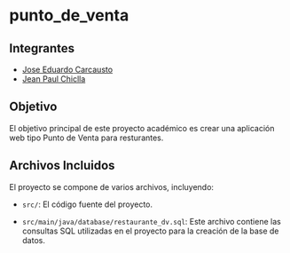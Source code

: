 # punto_de_venta

## Integrantes
- [Jose Eduardo Carcausto](https://github.com/Jose95123/)
- [Jean Paul Chiclla](https://github.com/colbapnauj)

## Objetivo
El objetivo principal de este proyecto académico es crear una aplicación web tipo Punto de Venta para resturantes.

## Archivos Incluidos
El proyecto se compone de varios archivos, incluyendo:

- `src/`: El código fuente del proyecto.

- `src/main/java/database/restaurante_dv.sql`: Este archivo contiene las consultas SQL utilizadas en el proyecto para la creación de la base de datos.